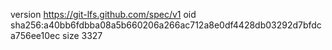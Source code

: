 version https://git-lfs.github.com/spec/v1
oid sha256:a40bb6fdbba08a5b660206a266ac712a8e0df4428db03292d7bfdca756ee10ec
size 3327
